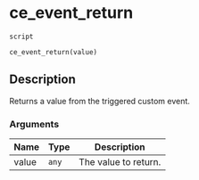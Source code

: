 # ce_event_return
`script`
```gml
ce_event_return(value)
```

## Description
Returns a value from the triggered custom event.

### Arguments
| Name | Type | Description |
| ---- | ---- | ----------- |
| value | `any` | The value to return. |